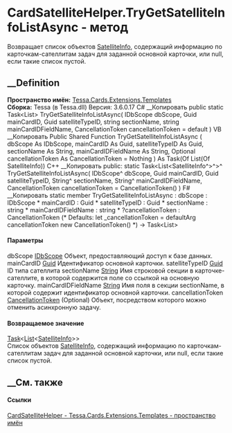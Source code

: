 # CardSatelliteHelper.TryGetSatelliteInfoListAsync - метод
Возвращает список объектов
[SatelliteInfo](T_Tessa_Cards_Extensions_Templates_SatelliteInfo.htm),
содержащий информацию по карточкам-сателлитам задач для заданной основной
карточки, или null, если такие список пустой.
## __Definition
 **Пространство имён:**
[Tessa.Cards.Extensions.Templates](N_Tessa_Cards_Extensions_Templates.htm)  
 **Сборка:** Tessa (в Tessa.dll) Версия: 3.6.0.17
C# __Копировать
     public static Task<List<SatelliteInfo>> TryGetSatelliteInfoListAsync(
    	IDbScope dbScope,
    	Guid mainCardID,
    	Guid satelliteTypeID,
    	string sectionName,
    	string mainCardIDFieldName,
    	CancellationToken cancellationToken = default
    )
VB __Копировать
     Public Shared Function TryGetSatelliteInfoListAsync ( 
    	dbScope As IDbScope,
    	mainCardID As Guid,
    	satelliteTypeID As Guid,
    	sectionName As String,
    	mainCardIDFieldName As String,
    	Optional cancellationToken As CancellationToken = Nothing
    ) As Task(Of List(Of SatelliteInfo))
C++ __Копировать
     public:
    static Task<List<SatelliteInfo^>^>^ TryGetSatelliteInfoListAsync(
    	IDbScope^ dbScope, 
    	Guid mainCardID, 
    	Guid satelliteTypeID, 
    	String^ sectionName, 
    	String^ mainCardIDFieldName, 
    	CancellationToken cancellationToken = CancellationToken()
    )
F# __Копировать
     static member TryGetSatelliteInfoListAsync : 
            dbScope : IDbScope * 
            mainCardID : Guid * 
            satelliteTypeID : Guid * 
            sectionName : string * 
            mainCardIDFieldName : string * 
            ?cancellationToken : CancellationToken 
    (* Defaults:
            let _cancellationToken = defaultArg cancellationToken new CancellationToken()
    *)
    -> Task<List<SatelliteInfo>> 
#### Параметры
dbScope [IDbScope](T_Tessa_Platform_Data_IDbScope.htm)
    Объект, предоставляющий доступ к базе данных.
mainCardID [Guid](https://learn.microsoft.com/dotnet/api/system.guid)
    Идентификатор основной карточки.
satelliteTypeID [Guid](https://learn.microsoft.com/dotnet/api/system.guid)
    ID типа сателлита
sectionName [String](https://learn.microsoft.com/dotnet/api/system.string)
     Имя строковой секции в карточке-сателлите, в которой содержится поле со ссылкой на основную карточку. 
mainCardIDFieldName
[String](https://learn.microsoft.com/dotnet/api/system.string)
     Имя поля в секции sectionName, в которой содержит идентификатор основной карточки. 
cancellationToken
[CancellationToken](https://learn.microsoft.com/dotnet/api/system.threading.cancellationtoken)
(Optional)
    Объект, посредством которого можно отменить асинхронную задачу.
#### Возвращаемое значение
[Task](https://learn.microsoft.com/dotnet/api/system.threading.tasks.task-1)<[List](https://learn.microsoft.com/dotnet/api/system.collections.generic.list-1)<[SatelliteInfo](T_Tessa_Cards_Extensions_Templates_SatelliteInfo.htm)>>  
Список объектов
[SatelliteInfo](T_Tessa_Cards_Extensions_Templates_SatelliteInfo.htm),
содержащий информацию по карточкам-сателлитам задач для заданной основной
карточки, или null, если такие список пустой.
## __См. также
#### Ссылки
[CardSatelliteHelper -
](T_Tessa_Cards_Extensions_Templates_CardSatelliteHelper.htm)
[Tessa.Cards.Extensions.Templates - пространство
имён](N_Tessa_Cards_Extensions_Templates.htm)
